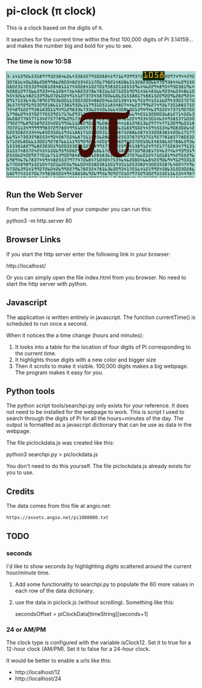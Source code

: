 # pi-clock (&pi; clock)
This is a clock based on the digits of &pi;.

It searches for the current time within the first 100,000 digits of Pi 3.14159... and makes the number big and bold for you to see.

### The time is now 10:58
![Alt Text](project_images/Screenshot1058.png "The time is 10:58")

## Run the Web Server

From the command line of your computer you can run this:

  python3 -m http.server 80

## Browser Links

If you start the http server enter the following link in your browser:

  http://localhost/

Or you can simply open the file index.html from you browser.  No need to start the http server with python.


## Javascript

The application is written entirely in javascript.  The function currentTime() is scheduled to run once a second.

When it notices the a time change (hours and minutes):
1. It looks into a table for the location of four digits of Pi corresponding to the current time.
2. It highlights those digits with a new color and bigger size
3. Then it scrolls to make it visible.  100,000 digits makes a big webpage.  The program makes it easy for you.

## Python tools

The python script tools/searchpi.py only exists for your reference.  It does not need to be installed for the webpage to work.  This is script I used to search through the digits of Pi for all the hours+minutes of the day.   The output is formatted as a javascript dictionary that can be use as data in the webpage.

The file piclockdata.js was created like this:

  python3 searchpi.py > piclockdata.js

You don't need to do this yourself.  The file piclockdata.js already exists for you to use.

## Credits

The data comes from this file at angio.net:

    https://assets.angio.net/pi1000000.txt

## TODO

### seconds
I'd like to show seconds by highlighting digits scattered around the current hour/minute time.  
1. Add some functionality to searchpi.py to populate the 60 more values in each row of the data dictionary.
2. use the data in piclock.js  (without scrolling).  Something like this:
   
   secondsOffset = piClockData[timeString][seconds+1]

### 24 or AM/PM

The clock type is configured with the variable isClock12.  Set it to true for a 12-hour clock (AM/PM).  Set it to false for a 24-hour clock.

It would be better to enable a urls like this:

- http://localhost/12
- http://localhost/24



